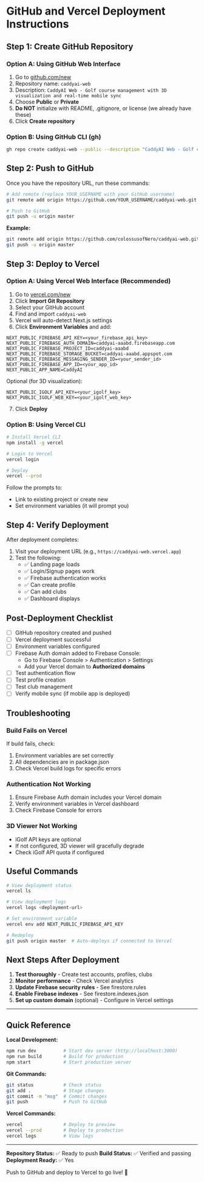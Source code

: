 # GitHub and Vercel Deployment Instructions

## Step 1: Create GitHub Repository

### Option A: Using GitHub Web Interface

1. Go to [github.com/new](https://github.com/new)
2. Repository name: `caddyai-web`
3. Description: `CaddyAI Web - Golf course management with 3D visualization and real-time mobile sync`
4. Choose **Public** or **Private**
5. **Do NOT** initialize with README, .gitignore, or license (we already have these)
6. Click **Create repository**

### Option B: Using GitHub CLI (gh)

```bash
gh repo create caddyai-web --public --description "CaddyAI Web - Golf course management with 3D visualization"
```

## Step 2: Push to GitHub

Once you have the repository URL, run these commands:

```bash
# Add remote (replace YOUR_USERNAME with your GitHub username)
git remote add origin https://github.com/YOUR_USERNAME/caddyai-web.git

# Push to GitHub
git push -u origin master
```

**Example:**
```bash
git remote add origin https://github.com/colossusofNero/caddyai-web.git
git push -u origin master
```

## Step 3: Deploy to Vercel

### Option A: Using Vercel Web Interface (Recommended)

1. Go to [vercel.com/new](https://vercel.com/new)
2. Click **Import Git Repository**
3. Select your GitHub account
4. Find and import `caddyai-web`
5. Vercel will auto-detect Next.js settings
6. Click **Environment Variables** and add:

```
NEXT_PUBLIC_FIREBASE_API_KEY=<your_firebase_api_key>
NEXT_PUBLIC_FIREBASE_AUTH_DOMAIN=caddyai-aaabd.firebaseapp.com
NEXT_PUBLIC_FIREBASE_PROJECT_ID=caddyai-aaabd
NEXT_PUBLIC_FIREBASE_STORAGE_BUCKET=caddyai-aaabd.appspot.com
NEXT_PUBLIC_FIREBASE_MESSAGING_SENDER_ID=<your_sender_id>
NEXT_PUBLIC_FIREBASE_APP_ID=<your_app_id>
NEXT_PUBLIC_APP_NAME=CaddyAI
```

Optional (for 3D visualization):
```
NEXT_PUBLIC_IGOLF_API_KEY=<your_igolf_key>
NEXT_PUBLIC_IGOLF_WEB_KEY=<your_igolf_web_key>
```

7. Click **Deploy**

### Option B: Using Vercel CLI

```bash
# Install Vercel CLI
npm install -g vercel

# Login to Vercel
vercel login

# Deploy
vercel --prod
```

Follow the prompts to:
- Link to existing project or create new
- Set environment variables (it will prompt you)

## Step 4: Verify Deployment

After deployment completes:

1. Visit your deployment URL (e.g., `https://caddyai-web.vercel.app`)
2. Test the following:
   - ✅ Landing page loads
   - ✅ Login/Signup pages work
   - ✅ Firebase authentication works
   - ✅ Can create profile
   - ✅ Can add clubs
   - ✅ Dashboard displays

## Post-Deployment Checklist

- [ ] GitHub repository created and pushed
- [ ] Vercel deployment successful
- [ ] Environment variables configured
- [ ] Firebase Auth domain added to Firebase Console:
  - Go to Firebase Console > Authentication > Settings
  - Add your Vercel domain to **Authorized domains**
- [ ] Test authentication flow
- [ ] Test profile creation
- [ ] Test club management
- [ ] Verify mobile sync (if mobile app is deployed)

## Troubleshooting

### Build Fails on Vercel

If build fails, check:
1. Environment variables are set correctly
2. All dependencies are in package.json
3. Check Vercel build logs for specific errors

### Authentication Not Working

1. Ensure Firebase Auth domain includes your Vercel domain
2. Verify environment variables in Vercel dashboard
3. Check Firebase Console for errors

### 3D Viewer Not Working

- iGolf API keys are optional
- If not configured, 3D viewer will gracefully degrade
- Check iGolf API quota if configured

## Useful Commands

```bash
# View deployment status
vercel ls

# View deployment logs
vercel logs <deployment-url>

# Set environment variable
vercel env add NEXT_PUBLIC_FIREBASE_API_KEY

# Redeploy
git push origin master  # Auto-deploys if connected to Vercel
```

## Next Steps After Deployment

1. **Test thoroughly** - Create test accounts, profiles, clubs
2. **Monitor performance** - Check Vercel analytics
3. **Update Firebase security rules** - See firestore.rules
4. **Enable Firebase indexes** - See firestore.indexes.json
5. **Set up custom domain** (optional) - Configure in Vercel settings

---

## Quick Reference

**Local Development:**
```bash
npm run dev          # Start dev server (http://localhost:3000)
npm run build        # Build for production
npm start            # Start production server
```

**Git Commands:**
```bash
git status           # Check status
git add .            # Stage changes
git commit -m "msg"  # Commit changes
git push             # Push to GitHub
```

**Vercel Commands:**
```bash
vercel               # Deploy to preview
vercel --prod        # Deploy to production
vercel logs          # View logs
```

---

**Repository Status:** ✅ Ready to push
**Build Status:** ✅ Verified and passing
**Deployment Ready:** ✅ Yes

Push to GitHub and deploy to Vercel to go live! 🚀
